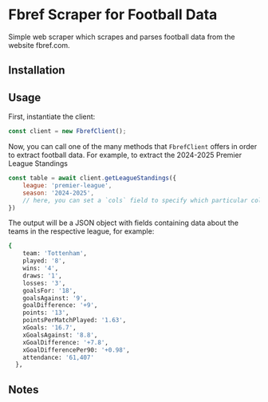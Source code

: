 # Fbref Scraper for Football Data
Simple web scraper which scrapes and parses football data from the website fbref.com.

## Installation

## Usage
First, instantiate the client:
```javascript
const client = new FbrefClient();
```
Now, you can call one of the many methods that `FbrefClient` offers in order to extract football data. For example, to extract the 2024-2025 Premier League Standings
```javascript
const table = await client.getLeagueStandings({
    league: 'premier-league',
    season: '2024-2025',
    // here, you can set a `cols` field to specify which particular columns you want to parse. the default parses all columns of the table
})
```
The output will be a JSON object with fields containing data about the teams in the respective league, for example:
```bash
{
    team: 'Tottenham',
    played: '8',
    wins: '4',
    draws: '1',
    losses: '3',
    goalsFor: '18',
    goalsAgainst: '9',
    goalDifference: '+9',
    points: '13',
    pointsPerMatchPlayed: '1.63',
    xGoals: '16.7',
    xGoalsAgainst: '8.8',
    xGoalDifference: '+7.8',
    xGoalDifferencePer90: '+0.98',
    attendance: '61,407'
  },
```

## Notes
